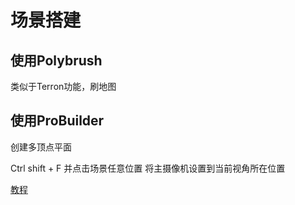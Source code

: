 # 场景搭建

## 使用Polybrush

类似于Terron功能，刷地图

## 使用ProBuilder

创建多顶点平面

Ctrl shift + F 并点击场景任意位置 将主摄像机设置到当前视角所在位置

[教程](https://blog.csdn.net/linxinfa/article/details/124413351)
